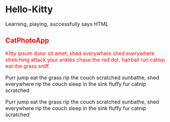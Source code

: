 # Hello-Kitty
Learning, playing, successfully says HTML

<style>
  .red-text {
    color: red;
  }
  p {font-size: 16px;}
</style>

<h2 class="red-text">CatPhotoApp</h2>

<p class="red-text">Kitty ipsum dolor sit amet, shed everywhere shed everywhere stretching attack your ankles chase the red dot, hairball run catnip eat the grass sniff.</p>

<p> Purr jump eat the grass rip the couch scratched sunbathe, shed everywhere rip the couch sleep in the sink fluffy fur catnip scratched </p>

<p> Purr jump eat the grass rip the couch scratched sunbathe, shed everywhere rip the couch sleep in the sink fluffy fur catnip scratched </p>
